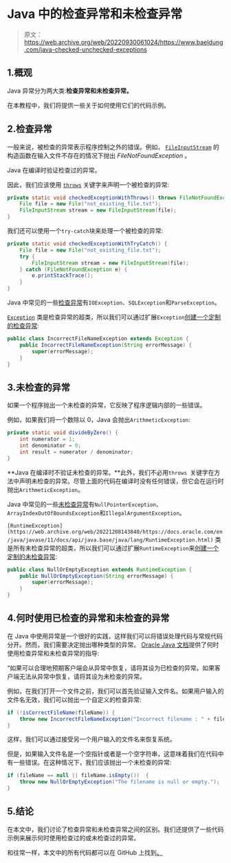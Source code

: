 # Java 中的检查异常和未检查异常

> 原文：<https://web.archive.org/web/20220930061024/https://www.baeldung.com/java-checked-unchecked-exceptions>

## 1.概观

Java 异常分为两大类:**检查异常和未检查异常。**

在本教程中，我们将提供一些关于如何使用它们的代码示例。

## 2.检查异常

一般来说，被检查的异常表示程序控制之外的错误。例如， [`FileInputStream`](https://web.archive.org/web/20221208143840/https://docs.oracle.com/en/java/javase/11/docs/api/java.base/java/io/FileInputStream.html#%3Cinit%3E(java.io.File)) 的构造函数在输入文件不存在的情况下抛出 *FileNotFoundException* 。

Java 在编译时验证检查过的异常。

因此，我们应该使用 [`throws`](/web/20221208143840/https://www.baeldung.com/java-throw-throws) 关键字来声明一个被检查的异常:

```java
private static void checkedExceptionWithThrows() throws FileNotFoundException {
    File file = new File("not_existing_file.txt");
    FileInputStream stream = new FileInputStream(file);
}
```

我们还可以使用一个`try-catch`块来处理一个被检查的异常:

```java
private static void checkedExceptionWithTryCatch() {
    File file = new File("not_existing_file.txt");
    try {
        FileInputStream stream = new FileInputStream(file);
    } catch (FileNotFoundException e) {
        e.printStackTrace();
    }
}
```

Java 中常见的一些[检查异常](/web/20221208143840/https://www.baeldung.com/java-common-exceptions)有`IOException`、`SQLException`和`ParseException`。

[`Exception`](https://web.archive.org/web/20221208143840/https://docs.oracle.com/en/java/javase/11/docs/api/java.base/java/lang/Exception.html) 类是检查异常的超类，所以我们可以通过扩展`Exception`[创建一个定制的检查异常](/web/20221208143840/https://www.baeldung.com/java-new-custom-exception):

```java
public class IncorrectFileNameException extends Exception {
    public IncorrectFileNameException(String errorMessage) {
        super(errorMessage);
    }
} 
```

## 3.未检查的异常

如果一个程序抛出一个未检查的异常，它反映了程序逻辑内部的一些错误。

例如，如果我们将一个数除以 0，Java 会抛出`ArithmeticException`:

```java
private static void divideByZero() {
    int numerator = 1;
    int denominator = 0;
    int result = numerator / denominator;
} 
```

**Java 在编译时不验证未检查的异常。**此外，我们不必用`throws `关键字在方法中声明未检查的异常。尽管上面的代码在编译时没有任何错误，但它会在运行时抛出`ArithmeticException`。

Java 中常见的一些[未检查异常](/web/20221208143840/https://www.baeldung.com/java-common-exceptions)有`NullPointerException`、`ArrayIndexOutOfBoundsException`和`IllegalArgumentException`。

`[RuntimeException](https://web.archive.org/web/20221208143840/https://docs.oracle.com/en/java/javase/11/docs/api/java.base/java/lang/RuntimeException.html)` 类是所有未检查异常的超类，所以我们可以通过扩展`RuntimeException`来[创建一个定制的未检查异常](/web/20221208143840/https://www.baeldung.com/java-new-custom-exception):

```java
public class NullOrEmptyException extends RuntimeException {
    public NullOrEmptyException(String errorMessage) {
        super(errorMessage);
    }
}
```

## 4.何时使用已检查的异常和未检查的异常

在 Java 中使用异常是一个很好的实践，这样我们可以将错误处理代码与常规代码分开。然而，我们需要决定抛出哪种类型的异常。 [Oracle Java 文档](https://web.archive.org/web/20221208143840/https://docs.oracle.com/javase/tutorial/essential/exceptions/runtime.html)提供了何时使用检查异常和未检查异常的指导:

“如果可以合理地预期客户端会从异常中恢复，请将其设为已检查的异常。如果客户端无法从异常中恢复，请将其设为未检查的异常。

例如，在我们打开一个文件之前，我们可以首先验证输入文件名。如果用户输入的文件名无效，我们可以抛出一个自定义的检查异常:

```java
if (!isCorrectFileName(fileName)) {
    throw new IncorrectFileNameException("Incorrect filename : " + fileName );
} 
```

这样，我们可以通过接受另一个用户输入的文件名来恢复系统。

但是，如果输入文件名是一个空指针或者是一个空字符串，这意味着我们在代码中有一些错误。在这种情况下，我们应该抛出一个未检查的异常:

```java
if (fileName == null || fileName.isEmpty())  {
    throw new NullOrEmptyException("The filename is null or empty.");
} 
```

## 5.结论

在本文中，我们讨论了检查异常和未检查异常之间的区别。我们还提供了一些代码示例来展示何时使用检查过的或未检查过的异常。

和往常一样，本文中的所有代码都可以在 GitHub 上找到[。](https://web.archive.org/web/20221208143840/https://github.com/eugenp/tutorials/tree/master/core-java-modules/core-java-exceptions)